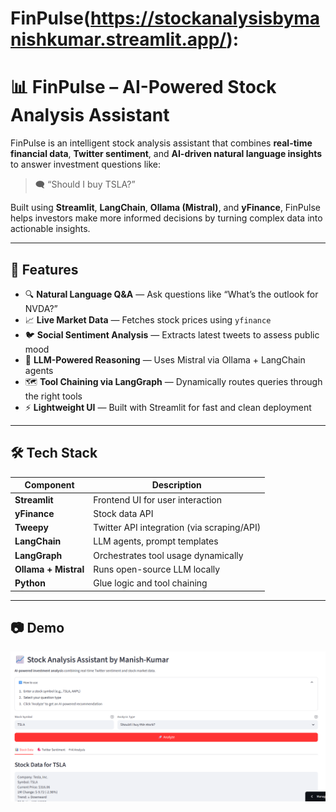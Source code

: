  # FinPulse(https://stockanalysisbymanishkumar.streamlit.app/):
 # 📊 FinPulse – AI-Powered Stock Analysis Assistant

FinPulse is an intelligent stock analysis assistant that combines **real-time financial data**, **Twitter sentiment**, and **AI-driven natural language insights** to answer investment questions like:

> 🗨️ “Should I buy TSLA?”

Built using **Streamlit**, **LangChain**, **Ollama (Mistral)**, and **yFinance**, FinPulse helps investors make more informed decisions by turning complex data into actionable insights.

---

## 🚀 Features

- 🔍 **Natural Language Q&A** — Ask questions like “What’s the outlook for NVDA?”
- 📈 **Live Market Data** — Fetches stock prices using `yfinance`
- 🐦 **Social Sentiment Analysis** — Extracts latest tweets to assess public mood
- 🧠 **LLM-Powered Reasoning** — Uses Mistral via Ollama + LangChain agents
- 🗺️ **Tool Chaining via LangGraph** — Dynamically routes queries through the right tools
- ⚡️ **Lightweight UI** — Built with Streamlit for fast and clean deployment

---

## 🛠️ Tech Stack

| Component       | Description                         |
|----------------|-------------------------------------|
| **Streamlit**   | Frontend UI for user interaction    |
| **yFinance**    | Stock data API                      |
| **Tweepy**      | Twitter API integration (via scraping/API) |
| **LangChain**   | LLM agents, prompt templates        |
| **LangGraph**   | Orchestrates tool usage dynamically |
| **Ollama + Mistral** | Runs open-source LLM locally      |
| **Python**      | Glue logic and tool chaining        |

---

## 📷 Demo

![Demo](https://github.com/AniEE107/FinPulse/blob/main/Stock.png)
